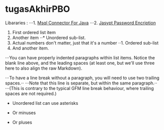 # tugasAkhirPBO

Libararies :
⋅⋅⋅1. [Msql Connector For Java](https://mvnrepository.com/artifact/mysql/mysql-connector-java/8.0.21 "Msql Connector For Java")
⋅⋅⋅2. [Jasypt Password Encription](https://mvnrepository.com/artifact/org.jasypt/jasypt/1.9.2 "Jasypt Password Encription")


1. First ordered list item
2. Another item
⋅⋅* Unordered sub-list. 
1. Actual numbers don't matter, just that it's a number
⋅⋅1. Ordered sub-list
4. And another item.

⋅⋅⋅You can have properly indented paragraphs within list items. Notice the blank line above, and the leading spaces (at least one, but we'll use three here to also align the raw Markdown).

⋅⋅⋅To have a line break without a paragraph, you will need to use two trailing spaces.⋅⋅
⋅⋅⋅Note that this line is separate, but within the same paragraph.⋅⋅
⋅⋅⋅(This is contrary to the typical GFM line break behaviour, where trailing spaces are not required.)

* Unordered list can use asterisks
- Or minuses
+ Or pluses

